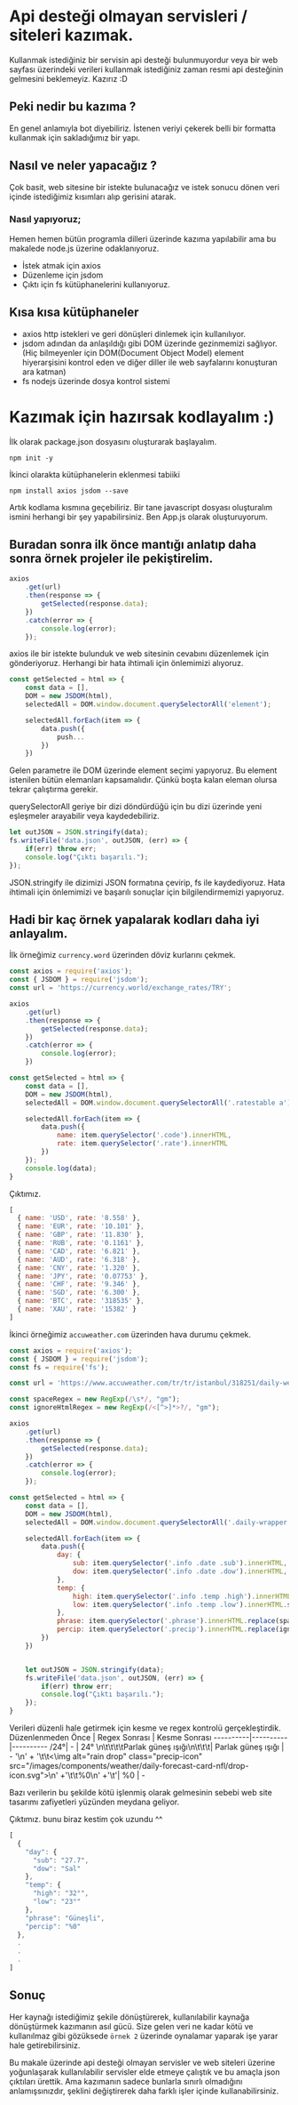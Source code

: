 # Api desteği olmayan servisleri / siteleri kazımak.

Kullanmak istediğiniz bir servisin api desteği bulunmuyordur veya bir web sayfası üzerindeki verileri kullanmak istediğiniz zaman resmi api desteğinin gelmesini beklemeyiz. Kazırız :D

## Peki nedir bu kazıma ?
En genel anlamıyla bot diyebiliriz. İstenen veriyi çekerek belli bir formatta kullanmak için sakladığımız bir yapı.

## Nasıl ve neler yapacağız ?
Çok basit, web sitesine bir istekte bulunacağız ve istek sonucu dönen veri içinde istediğimiz kısımları alıp gerisini atarak. 
### Nasıl yapıyoruz;
Hemen hemen bütün programla dilleri üzerinde kazıma yapılabilir ama bu makalede node.js üzerine odaklanıyoruz.
* İstek atmak için axios
* Düzenleme için jsdom
* Çıktı için fs kütüphanelerini kullanıyoruz.

## Kısa kısa kütüphaneler
* axios http istekleri ve geri dönüşleri dinlemek için kullanılıyor.
* jsdom adından da anlaşıldığı gibi DOM üzerinde gezinmemizi sağlıyor. (Hiç bilmeyenler için DOM(Document Object Model) element hiyerarşisini kontrol eden ve diğer diller ile web sayfalarını konuşturan ara katman)
* fs nodejs üzerinde dosya kontrol sistemi

# Kazımak için hazırsak kodlayalım :)
İlk olarak package.json dosyasını oluşturarak başlayalım.
```
npm init -y
```
İkinci olarakta kütüphanelerin eklenmesi tabiiki
```
npm install axios jsdom --save
```
Artık kodlama kısmına geçebiliriz. Bir tane javascript dosyası oluşturalım ismini herhangi bir şey yapabilirsiniz. Ben App.js olarak oluşturuyorum.

## Buradan sonra ilk önce mantığı anlatıp daha sonra örnek projeler ile pekiştirelim.
```javascript
axios
    .get(url)
    .then(response => {
        getSelected(response.data); 
    })
    .catch(error => {
        console.log(error);
    });
```
axios ile bir istekte bulunduk ve web sitesinin cevabını düzenlemek için gönderiyoruz. Herhangi bir hata ihtimali için önlemimizi alıyoruz.
```javascript
const getSelected = html => {
    const data = [],
    DOM = new JSDOM(html),
    selectedAll = DOM.window.document.querySelectorAll('element');

    selectedAll.forEach(item => {
        data.push({
            push...
        })
    })
```
Gelen parametre ile DOM üzerinde element seçimi yapıyoruz. Bu element istenilen bütün elemanları kapsamalıdır. Çünkü boşta kalan eleman olursa tekrar çalıştırma gerekir.

querySelectorAll geriye bir dizi döndürdüğü için bu dizi üzerinde yeni eşleşmeler arayabilir veya kaydedebiliriz.
```javascript
let outJSON = JSON.stringify(data);
fs.writeFile('data.json', outJSON, (err) => {
    if(err) throw err;
    console.log("Çıktı başarılı.");
});
```
JSON.stringify ile dizimizi JSON formatına çevirip, fs ile kaydediyoruz. Hata ihtimali için önlemimizi ve başarılı sonuçlar için bilgilendirmemizi yapıyoruz.

## Hadi bir kaç örnek yapalarak kodları daha iyi anlayalım.

İlk örneğimiz ``currency.word`` üzerinden döviz kurlarını çekmek.
```javascript
const axios = require('axios');
const { JSDOM } = require('jsdom');
const url = 'https://currency.world/exchange_rates/TRY';

axios
    .get(url)
    .then(response => {
        getSelected(response.data);
    })
    .catch(error => {
        console.log(error);
    })

const getSelected = html => {
    const data = [],
    DOM = new JSDOM(html),
    selectedAll = DOM.window.document.querySelectorAll('.ratestable a');

    selectedAll.forEach(item => {
        data.push({
            name: item.querySelector('.code').innerHTML,
            rate: item.querySelector('.rate').innerHTML
        })
    });
    console.log(data);
}
```
Çıktımız.
```javascript
[
  { name: 'USD', rate: '8.558' },
  { name: 'EUR', rate: '10.101' },
  { name: 'GBP', rate: '11.830' },
  { name: 'RUB', rate: '0.1161' },
  { name: 'CAD', rate: '6.821' },
  { name: 'AUD', rate: '6.318' },
  { name: 'CNY', rate: '1.320' },
  { name: 'JPY', rate: '0.07753' },
  { name: 'CHF', rate: '9.346' },
  { name: 'SGD', rate: '6.300' },
  { name: 'BTC', rate: '318535' },
  { name: 'XAU', rate: '15382' }
]
```
İkinci örneğimiz ``accuweather.com`` üzerinden hava durumu çekmek.
```javascript
const axios = require('axios');
const { JSDOM } = require('jsdom');
const fs = require('fs');

const url = 'https://www.accuweather.com/tr/tr/istanbul/318251/daily-weather-forecast/318251';

const spaceRegex = new RegExp(/\s*/, "gm");
const ignoreHtmlRegex = new RegExp(/<[^>]*>?/, "gm");

axios
    .get(url)
    .then(response => {
        getSelected(response.data); 
    })
    .catch(error => {
        console.log(error);
    });

const getSelected = html => {
    const data = [],
    DOM = new JSDOM(html),
    selectedAll = DOM.window.document.querySelectorAll('.daily-wrapper');

    selectedAll.forEach(item => {
        data.push({
            day: {
                sub: item.querySelector('.info .date .sub').innerHTML,
                dow: item.querySelector('.info .date .dow').innerHTML,
            },
            temp: {
                high: item.querySelector('.info .temp .high').innerHTML,
                low: item.querySelector('.info .temp .low').innerHTML.slice(1),
            },
            phrase: item.querySelector('.phrase').innerHTML.replace(spaceRegex,''),
            percip: item.querySelector('.precip').innerHTML.replace(ignoreHtmlRegex, '').replace(spaceRegex,'')
        })
    })


    let outJSON = JSON.stringify(data);
    fs.writeFile('data.json', outJSON, (err) => {
        if(err) throw err;
        console.log("Çıktı başarılı.");
    });
}
```
Verileri düzenli hale getirmek için kesme ve regex kontrolü gerçekleştirdik.
Düzenlenmeden Önce | Regex Sonrası | Kesme Sonrası
----------|----------|----------
/24°| - | 24°
\n\t\t\t\tParlak güneş ışığı\n\t\t\t| Parlak güneş ışığı | -
'\n' + '\t\t<\img alt="rain drop" class="precip-icon" src="/images/components/weather/daily-forecast-card-nfl/drop-icon.svg">\n' +'\t\t%0\n' +'\t'| %0 | -

Bazı verilerin bu şekilde kötü işlenmiş olarak gelmesinin sebebi web site tasarımı zafiyetleri yüzünden meydana geliyor. 

Çıktımız. bunu biraz kestim çok uzundu ^^
```javascript
[
  {
    "day": {
      "sub": "27.7",
      "dow": "Sal"
    },
    "temp": {
      "high": "32°",
      "low": "23°"
    },
    "phrase": "Güneşli",
    "percip": "%0"
  },
  .
  .
  .
]
```
## Sonuç
Her kaynağı istediğimiz şekile dönüştürerek, kullanılabilir kaynağa dönüştürmek kazımanın asıl gücü. Size gelen veri ne kadar kötü ve kullanılmaz gibi gözüksede ``örnek 2`` üzerinde oynalamar yaparak işe yarar hale getirebilirsiniz.

Bu makale üzerinde api desteği olmayan servisler ve web siteleri üzerine yoğunlaşarak kullanılabilir servisler elde etmeye çalıştık ve bu amaçla json çıktıları ürettik. Ama kazımanın sadece bunlarla sınırlı olmadığını anlamışsınızdır, şeklini değiştirerek daha farklı işler içinde kullanabilirsiniz.
